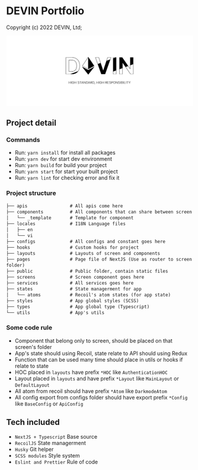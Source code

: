 # DEVIN Portfolio
Copyright (c) 2022 DEVIN, Ltd;

<img src="banner.png"/>

## Project detail


### Commands

- Run: `yarn install` for install all packages
- Run: `yarn dev` for start dev environment
- Run: `yarn build` for build your project
- Run: `yarn start` for start your built project
- Run: `yarn lint` for checking error and fix it

### Project structure

```
├── apis                # All apis come here
├── components          # All components that can share between screen
│   └── _template       # Template for component
├── locales             # I18N Language files
│   ├── en
│   └── vi
├── configs             # All configs and constant goes here
├── hooks               # Custom hooks for project
├── layouts             # Layouts of screen and components
├── pages               # Page file of NextJS (Use as router to screen folder)
├── public              # Public folder, contain static files
├── screens             # Screen component goes here
├── services            # All services goes here
├── states              # State managerment for app
│   └── atoms           # Recoil's atom states (for app state)
├── styles              # App global styles (SCSS)
├── types               # App global type (Typescript)
└── utils               # App's utils
```

### Some code rule

- Component that belong only to screen, should be placed on that screen's folder
- App's state should using Recoil, state relate to API should using Redux
- Function that can be used many time should place in utils or hooks if relate to state
- HOC placed in `layouts` have prefix `*HOC` like `AuthenticationHOC`
- Layout placed in `layouts` and have prefix `*Layout` like `MainLayout` or `DefaultLayout`
- All atom from recoil should have prefix `*Atom` like `DarkmodeAtom`
- All config export from configs folder should have export prefix `*Config` like `BaseConfig` or `ApiConfig`

## Tech included

- `NextJS + Typescript` Base source
- `RecoilJS` State managerment
- `Husky` Git helper
- `SCSS modules` Style system
- `Eslint and Prettier` Rule of code
